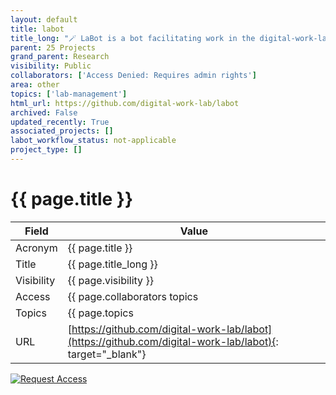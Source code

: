 ```yaml
---
layout: default
title: labot
title_long: "🪄 LaBot is a bot facilitating work in the digital-work-lab"
parent: 25 Projects
grand_parent: Research
visibility: Public
collaborators: ['Access Denied: Requires admin rights']
area: other
topics: ['lab-management']
html_url: https://github.com/digital-work-lab/labot
archived: False
updated_recently: True
associated_projects: []
labot_workflow_status: not-applicable
project_type: []
---
```


# {{ page.title }}

Field               | Value
------------------- | ----------------------------------
Acronym             | {{ page.title }}
Title               | {{ page.title_long }}
Visibility          | {{ page.visibility }}
Access              | {{ page.collaborators topics | join: ", "}}
Topics              | {{ page.topics | join: ", " }}
URL                 | [https://github.com/digital-work-lab/labot](https://github.com/digital-work-lab/labot){: target="_blank"}

[![Request Access](https://img.shields.io/badge/Request-Access-blue?style=for-the-badge)](https://github.com/digital-work-lab/handbook/issues/new?assignees=geritwagner&labels=access+request&template=request-repo-access.md&title=%5BAccess+Request%5D+Request+for+access+to+repository)
